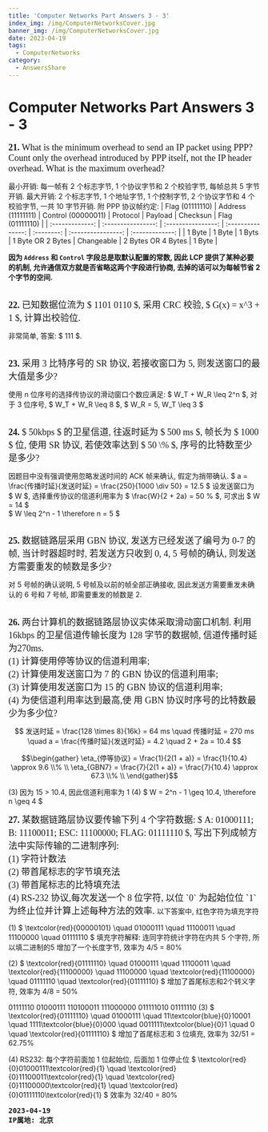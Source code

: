 ```yaml
---
title: 'Computer Networks Part Answers 3 - 3'
index_img: /img/ComputerNetworksCover.jpg
banner_img: /img/ComputerNetworksCover.jpg
date: 2023-04-19
tags:
  - ComputerNetworks
category:
  - AnswersShare
---
```

# Computer Networks Part Answers 3 - 3

<font face = "Times New Roman" size = 4>
<b>21.</b> What is the minimum overhead to send an IP packet using PPP? Count only the overhead introduced by PPP itself, not the IP header overhead.
What is the maximum overhead?
</font>

最小开销: 每一帧有 2 个标志字节, 1 个协议字节和 2 个校验字节, 每帧总共 5 字节开销.
最大开销: 2 个标志字节, 1 个地址字节, 1 个控制字节, 2 个协议字节和 4 个校验字节, 一共 10 字节开销.
附 PPP 协议帧约定:
| Flag (01111110) | Address (11111111) | Control (00000011) |     Protocol      |  Payload   |      Checksun      | Flag (01111110) |
| :-------------: | :----------------: | :----------------: | :---------------: | :--------: | :----------------: | :-------------: |
|     1 Byte      |       1 Byte       |       1 Byts       | 1 Byte OR 2 Bytes | Changeable | 2 Bytes OR 4 Bytes |     1 Byte      |

**因为 `Address` 和 `Control` 字段总是取默认配置的常数, 因此 LCP 提供了某种必要的机制, 允许通信双方就是否省略这两个字段进行协商, 去掉的话可以为每帧节省 2 个字节的空间.**

<br>

<font face = "Times New Roman" size = 4>
<b>22.</b> 已知数据位流为 $ 1101 0110 $, 采用 CRC 校验, $ G(x) = x^3 + 1 $, 计算出校验位.
</font>

非常简单, 答案: $ 111 $.

<br>

<font face = "Times New Roman" size = 4>
<b>23.</b> 采用 3 比特序号的 SR 协议, 若接收窗口为 5, 则发送窗口的最大值是多少?
</font>

使用 n 位序号的选择传协议的滑动窗口个数应满足:
$ W_T + W_R \leq 2^n $, 对于 3 位序号, $ W_T + W_R \leq 8 $, $ W_R = 5, W_T \leq 3 $

<br>

<font face = "Times New Roman" size = 4>
<b>24.</b> $ 50kbps $ 的卫星信道, 往返时延为 $ 500 ms $, 帧长为 $ 1000 $ 位, 使用 SR 协议, 若使效率达到 $ 50 \% $, 序号的比特数至少是多少?
</font>

因题目中没有强调使用忽略发送时间的 ACK 帧来确认, 假定为捎带确认.
$ a = \frac{传播时延}{发送时延} = \frac{250}{1000 \div 50} = 12.5 $
设发送窗口为 $ W $, 选择重传协议的信道利用率为 $ \frac{W}{2 + 2a} = 50 \% $, 可求出 $ W = 14 $  
$ W \leq 2^n - 1 \therefore n = 5 $

<br>

<font face = "Times New Roman" size = 4>
<b>25.</b> 数据链路层采用 GBN 协议, 发送方已经发送了编号为 0-7 的帧, 当计时器超时时, 若发送方只收到 0, 4, 5 号帧的确认, 则发送方需要重发的帧数是多少?
</font>

对 5 号帧的确认说明, 5 号帧及以前的帧全部正确接收, 因此发送方需要重发未确认的 6 号和 7 号帧, 即需要重发的帧数是 2.

<br>

<font face = "Times New Roman" size = 4>
<b>26.</b> 两台计算机的数据链路层协议实体采取滑动窗口机制. 利用 16kbps 的卫星信道传输长度为 128 字节的数据帧, 信道传播时延为270ms. <br>
(1) 计算使用停等协议的信道利用率; <br>
(2) 计算使用发送窗口为 7 的 GBN 协议的信道利用率; <br>
(3) 计算使用发送窗口为 15 的 GBN 协议的信道利用率; <br>
(4) 为使信道利用率达到最高,使 用 GBN 协议时序号的比特数最 少为多少位?
</font>

$$ 发送时延 = \frac{128 \times 8}{16k} = 64 ms \quad 传播时延 = 270 ms \quad a = \frac{传播时延}{发送时延} = 4.2 \quad 2 + 2a = 10.4 $$

$$\begin{gather}
  \eta_{停等协议} = \frac{1}{2(1 + a)} = \frac{1}{10.4} \approx 9.6 \\% \\
  \eta_{GBN7} = \frac{7}{2(1 + a)} = \frac{7}{10.4} \approx 67.3 \\% \\
\end{gather}$$

(3) 因为 15 > 10.4, 因此信道利用率为 1
(4) $ W = 2^n - 1 \geq 10.4, \therefore n \geq 4 $

<font face = "Times New Roman" size = 4>
<b>27.</b> 某数据链路层协议要传输下列 4 个字符数据: $ A: 01000111; B: 11100011; ESC: 11100000; FLAG: 01111110 $,
写出下列成帧方法中实际传输的二进制序列: <br>
(1) 字符计数法 <br>
(2) 带首尾标志的字节填充法 <br>
(3) 带首尾标志的比特填充法 <br>
(4) RS-232 协议,每次发送一个 8 位字符, 以位 `0` 为起始位位 `1` 为终止位并计算上述每种方法的效率.
</font>
以下答案中, 红色字符为填充字符

(1)  $ \textcolor{red}{00000101} \quad 01000111 \quad 11100011 \quad 11100000 \quad 01111110 $
填充字符解释: 连同字符统计字符在内共 5 个字符, 所以填二进制的5
增加了一个长度字节, 效率为 4/5 = 80%

(2) $ \textcolor{red}{01111110} \quad 01000111 \quad 11100011 \quad \textcolor{red}{11100000} \quad 11100000 \quad  \textcolor{red}{11100000}  \quad 01111110 \quad \textcolor{red}{01111110} $
增加了首尾标志和2个转义字符, 效率为 4/8 = 50%

01111110 01000111 110100011 111000000 011111010 01111110
(3) $ \textcolor{red}{01111110} \quad 01000111 \quad 11\textcolor{blue}{0}10001 \quad 1111\textcolor{blue}{0}000 \quad 0011111\textcolor{blue}{0}1 \quad 0 \quad \textcolor{red}{01111110} $
增加了首尾标志和 3 位填充, 效率为 32/51 = 62.75%

(4) RS232: 每个字符前面加 1 位起始位, 后面加 1 位停止位 
$ \textcolor{red}{0}01000111\textcolor{red}{1} \quad \textcolor{red}{0}11100011\textcolor{red}{1} \quad \textcolor{red}{0}11100000\textcolor{red}{1} \quad \textcolor{red}{0}01111110\textcolor{red}{1} $
效率为 32/40 = 80%

<pre class="note note-info">
<strong>2023-04-19</strong> 
<strong>IP属地: 北京</strong>
</pre>